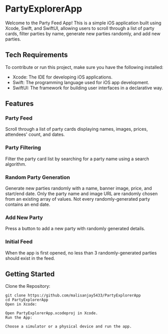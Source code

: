 # PartyExplorerApp
Welcome to the Party Feed App! This is a simple iOS application built using Xcode, Swift, and SwiftUI, allowing users to scroll through a list of party cards, filter parties by name, generate new parties randomly, and add new parties.

## Tech Requirements
To contribute or run this project, make sure you have the following installed:

- Xcode: The IDE for developing iOS applications.
- Swift: The programming language used for iOS app development.
- SwiftUI: The framework for building user interfaces in a declarative way.

## Features
### Party Feed
Scroll through a list of party cards displaying names, images, prices, attendees' count, and dates.
### Party Filtering
Filter the party card list by searching for a party name using a search algorithm.
### Random Party Generation
Generate new parties randomly with a name, banner image, price, and start/end date.
Only the party name and image URL are randomly chosen from an existing array of values.
Not every randomly-generated party contains an end date.
### Add New Party
Press a button to add a new party with randomly generated details.
### Initial Feed
When the app is first opened, no less than 3 randomly-generated parties should exist in the feed.

## Getting Started
Clone the Repository:

```
git clone https://github.com/malisanjay5433/PartyExplorerApp
cd PartyExplorerApp
Open in Xcode:

Open PartyExplorerApp.xcodeproj in Xcode.
Run the App:

Choose a simulator or a physical device and run the app.
```
